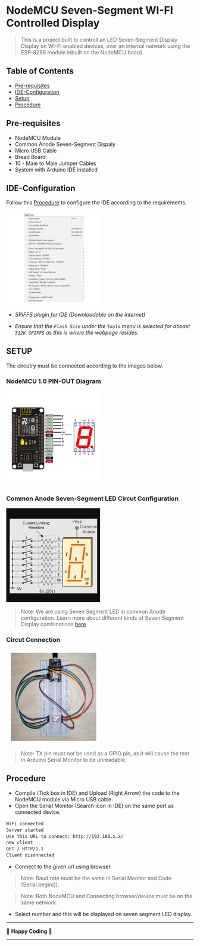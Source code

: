 # NodeMCU Seven-Segment WI-FI Controlled Display

> This is a project built to controll an LED Seven-Segment Display Display on WI-FI enabled devices, over an internal network using the ESP-8266 module inbuilt on the NodeMCU board.

## Table of Contents

- [Pre-requisites](#pre-requisites)
- [IDE-Configuration](#IDE-Configuration)
- [Setup](#Setup)
- [Procedure](#Procedure)

## Pre-requisites

- NodeMCU Module
- Common Anode Seven-Segment Dispaly
- Micro USB Cable
- Bread Board
- 10 - Male to Male Jumper Cables
- System with Arduino IDE installed

## IDE-Configuration

Follow this [Procedure](https://www.instructables.com/Steps-to-Setup-Arduino-IDE-for-NODEMCU-ESP8266-WiF/) to configure the IDE according to the requirements.

<img src="./images/IDE-Configuration.png" width="50%" height="50%" alt="IDE Configuration">

- _SPIFFS plugin for IDE (Downloadable on the internet)_

- _Ensure that the `Flash Size` under the `Tools` menu is selected for atleast `512K SPIFFS` as this is where the webpage resides._

## SETUP

The circutry must be connected according to the images below.

### NodeMCU 1.0 PIN-OUT Diagram

<img src="./images/NodeMCU-Pinout.png" width="50%" height="50%" alt="NodeMCU Pinout">

### Common Anode Seven-Segment LED Circut Configuration

<img src="./images/7SD-Circut.png" width="50%" height="50%" alt="7SD Circut">

> Note: We are using Seven Segment LED in common Anode configuration. Learn more about different kinds of Seven Segment Display combinations [here](https://www.engineersgarage.com/common-anode-and-cathode-7-segment-display/)

### Circut Connection

<img src="./images/Circut-Connection.jpeg" width="50%" height="50%" alt="Overall Circut">

> Note: TX pin must not be used as a GPIO pin, as it will cause the text in Arduino Serial Monitor to be unreadable.

## Procedure

- Compile (Tick box in IDE) and Upload (Right Arrow) the code to the NodeMCU module via Micro USB cable.
- Open the Serial Monitor (Search icon in IDE) on the same port as connected device.

```sh
WiFi connected
Server started
Use this URL to connect: http://192.168.x.x/
new client
GET / HTTP/1.1
Client disonnected
```

- Connect to the given url using browser.

> Note: Baud rate must be the same in Serial Monitor and Code (Serial.begin()).

> Note: Both NodeMCU and Connecting browser/device must be on the same network.

- Select number and this will be displayed on seven segment LED display.

---

:tada: **Happy Coding** :tada:

---
